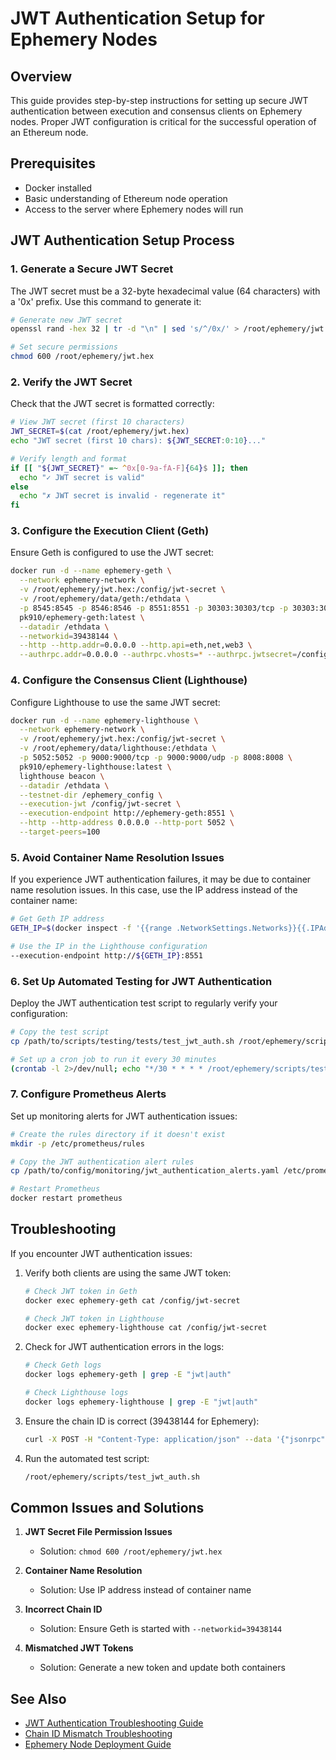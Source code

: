 # JWT Authentication Setup for Ephemery Nodes

## Overview

This guide provides step-by-step instructions for setting up secure JWT authentication between execution and consensus clients on Ephemery nodes. Proper JWT configuration is critical for the successful operation of an Ethereum node.

## Prerequisites

* Docker installed
* Basic understanding of Ethereum node operation
* Access to the server where Ephemery nodes will run

## JWT Authentication Setup Process

### 1. Generate a Secure JWT Secret

The JWT secret must be a 32-byte hexadecimal value (64 characters) with a '0x' prefix. Use this command to generate it:

```bash
# Generate new JWT secret
openssl rand -hex 32 | tr -d "\n" | sed 's/^/0x/' > /root/ephemery/jwt.hex

# Set secure permissions
chmod 600 /root/ephemery/jwt.hex
```

### 2. Verify the JWT Secret

Check that the JWT secret is formatted correctly:

```bash
# View JWT secret (first 10 characters)
JWT_SECRET=$(cat /root/ephemery/jwt.hex)
echo "JWT secret (first 10 chars): ${JWT_SECRET:0:10}..."

# Verify length and format
if [[ "${JWT_SECRET}" =~ ^0x[0-9a-fA-F]{64}$ ]]; then
  echo "✓ JWT secret is valid"
else
  echo "✗ JWT secret is invalid - regenerate it"
fi
```

### 3. Configure the Execution Client (Geth)

Ensure Geth is configured to use the JWT secret:

```bash
docker run -d --name ephemery-geth \
  --network ephemery-network \
  -v /root/ephemery/jwt.hex:/config/jwt-secret \
  -v /root/ephemery/data/geth:/ethdata \
  -p 8545:8545 -p 8546:8546 -p 8551:8551 -p 30303:30303/tcp -p 30303:30303/udp \
  pk910/ephemery-geth:latest \
  --datadir /ethdata \
  --networkid=39438144 \
  --http --http.addr=0.0.0.0 --http.api=eth,net,web3 \
  --authrpc.addr=0.0.0.0 --authrpc.vhosts=* --authrpc.jwtsecret=/config/jwt-secret
```

### 4. Configure the Consensus Client (Lighthouse)

Configure Lighthouse to use the same JWT secret:

```bash
docker run -d --name ephemery-lighthouse \
  --network ephemery-network \
  -v /root/ephemery/jwt.hex:/config/jwt-secret \
  -v /root/ephemery/data/lighthouse:/ethdata \
  -p 5052:5052 -p 9000:9000/tcp -p 9000:9000/udp -p 8008:8008 \
  pk910/ephemery-lighthouse:latest \
  lighthouse beacon \
  --datadir /ethdata \
  --testnet-dir /ephemery_config \
  --execution-jwt /config/jwt-secret \
  --execution-endpoint http://ephemery-geth:8551 \
  --http --http-address 0.0.0.0 --http-port 5052 \
  --target-peers=100
```

### 5. Avoid Container Name Resolution Issues

If you experience JWT authentication failures, it may be due to container name resolution issues. In this case, use the IP address instead of the container name:

```bash
# Get Geth IP address
GETH_IP=$(docker inspect -f '{{range .NetworkSettings.Networks}}{{.IPAddress}}{{end}}' ephemery-geth)

# Use the IP in the Lighthouse configuration
--execution-endpoint http://${GETH_IP}:8551
```

### 6. Set Up Automated Testing for JWT Authentication

Deploy the JWT authentication test script to regularly verify your configuration:

```bash
# Copy the test script
cp /path/to/scripts/testing/tests/test_jwt_auth.sh /root/ephemery/scripts/

# Set up a cron job to run it every 30 minutes
(crontab -l 2>/dev/null; echo "*/30 * * * * /root/ephemery/scripts/test_jwt_auth.sh >> /root/ephemery/logs/jwt_auth_test.log 2>&1") | crontab -
```

### 7. Configure Prometheus Alerts

Set up monitoring alerts for JWT authentication issues:

```bash
# Create the rules directory if it doesn't exist
mkdir -p /etc/prometheus/rules

# Copy the JWT authentication alert rules
cp /path/to/config/monitoring/jwt_authentication_alerts.yaml /etc/prometheus/rules/

# Restart Prometheus
docker restart prometheus
```

## Troubleshooting

If you encounter JWT authentication issues:

1. Verify both clients are using the same JWT token:
   ```bash
   # Check JWT token in Geth
   docker exec ephemery-geth cat /config/jwt-secret

   # Check JWT token in Lighthouse
   docker exec ephemery-lighthouse cat /config/jwt-secret
   ```

2. Check for JWT authentication errors in the logs:
   ```bash
   # Check Geth logs
   docker logs ephemery-geth | grep -E "jwt|auth"

   # Check Lighthouse logs
   docker logs ephemery-lighthouse | grep -E "jwt|auth"
   ```

3. Ensure the chain ID is correct (39438144 for Ephemery):
   ```bash
   curl -X POST -H "Content-Type: application/json" --data '{"jsonrpc":"2.0","method":"eth_chainId","params":[],"id":1}' http://localhost:8545
   ```

4. Run the automated test script:
   ```bash
   /root/ephemery/scripts/test_jwt_auth.sh
   ```

## Common Issues and Solutions

1. **JWT Secret File Permission Issues**
   - Solution: `chmod 600 /root/ephemery/jwt.hex`

2. **Container Name Resolution**
   - Solution: Use IP address instead of container name

3. **Incorrect Chain ID**
   - Solution: Ensure Geth is started with `--networkid=39438144`

4. **Mismatched JWT Tokens**
   - Solution: Generate a new token and update both containers

## See Also

- [JWT Authentication Troubleshooting Guide](../FEATURES/JWT_AUTHENTICATION_TROUBLESHOOTING.md)
- [Chain ID Mismatch Troubleshooting](../TROUBLESHOOTING/CHAIN_ID_MISMATCH.md)
- [Ephemery Node Deployment Guide](./EPHEMERY_SETUP.md)
